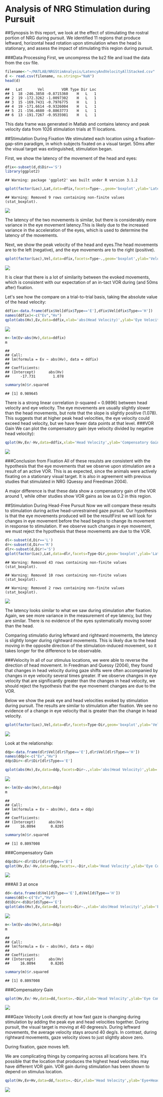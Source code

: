 # Analysis of NRG Stimulation during Pursuit
##Synopsis
In this report, we look at the effect of stimulating the rostral portion of NRG during pursuit. We identified 11 regions that produce leftward, horizontal head rotation upon stimulation when the head is stationary, and assess the impact of stimulating this region during pursuit. 

###Data Processing
First, we uncompress the bz2 file and load the data from the csv file.

```r
filename<-"~/MATLAB/NRGStimAnalysis/LatencyAndVelocityAllStacked.csv"
d <- read.csv(filename, na.strings="NaN")
head(d)
```

```
##   Lat       Vel        VOR Type Dir Loc
## 1  18 -246.3858 -0.8715360    H   L   1
## 2  19 -172.3262 -1.0097302    H   L   1
## 3  15 -169.7431 -0.7976775    H   L   1
## 4  19 -171.6614 -0.9326004    H   L   1
## 5  21 -156.4680 -0.8863773    H   L   1
## 6  13 -191.7267 -0.9535981    H   L   1
```
This data frame was generated in Matlab and contains latency and peak velocity data from 1026 stimulation trials at 11 locations. 

##Stimulation During Fixation
We stimulated each location using a fixation-gap-stim paradigm, in which subjects fixated on a visual target. 50ms after the visual target was extinguished, stimulation began. 

First, we show the latency of the movement of the head and eyes:


```r
dfix<-subset(d,d$Dir=='S')
library(ggplot2)
```

```
## Warning: package 'ggplot2' was built under R version 3.1.2
```

```r
qplot(factor(Loc),Lat,data=dfix,facets=Type~.,geom='boxplot',ylab='Latency (ms)',xlab='Location')+coord_flip()
```

```
## Warning: Removed 9 rows containing non-finite values (stat_boxplot).
```

![](NRGSTIM_files/figure-html/unnamed-chunk-2-1.png) 

The latency of the two movements is similar, but there is considerably more variance in the eye movement latency.This is likely due to the increased variance in the acceleration of the eyes, which is used to determine the latency of the movements.

Next, we show the peak velocity of the head and eyes.The head movements are to the left (negative), and the eye movements are to the right (positive).



```r
qplot(factor(Loc),Vel,data=dfix,facets=Type~.,geom='boxplot',ylab='Velocity (deg/s)',xlab='Location')+coord_flip()
```

![](NRGSTIM_files/figure-html/unnamed-chunk-3-1.png) 

It is clear that there is a lot of similarity between the evoked movements, which is consistent with our expectation of an in-tact VOR during (and 50ms after) fixation.

Let's see how the compare on a trial-to-trial basis, taking the absolute value of the head velocity:


```r
ddfix<-data.frame(dfix$Vel[dfix$Type=='E'],dfix$Vel[dfix$Type=='H'])
names(ddfix)<-c("Ev","Hv")
qplot(abs(Hv),Ev,data=ddfix,xlab='abs(Head Velocity)',ylab='Eye Velocity')+stat_smooth(method='lm')
```

![](NRGSTIM_files/figure-html/unnamed-chunk-4-1.png) 

```r
m<-lm(Ev~abs(Hv),data=ddfix)
m
```

```
## 
## Call:
## lm(formula = Ev ~ abs(Hv), data = ddfix)
## 
## Coefficients:
## (Intercept)      abs(Hv)  
##     -17.731        1.078
```

```r
summary(m)$r.squared
```

```
## [1] 0.989645
```

There is a strong linear correlation (r-squared = 0.9896) between head velocity and eye velocity. The eye movements are usually slightly slower than the head movements, but note that the slope is slightly positive (1.078). This suggests that at higher peak head velocities, the eye velocity could exceed head velocity, but we have fewer data points at that level.
###VOR Gain
We can plot the compensatory gain (eye velocity divided by negative head velocity):

```r
qplot(Hv,Ev/-Hv,data=ddfix,xlab='Head Velocity',ylab='Compensatory Gain')+stat_smooth(method='lm')
```

![](NRGSTIM_files/figure-html/unnamed-chunk-5-1.png) 

###Conclusion from Fixation
All of these resulsts are consistent with the hypothesis that the eye movements that we observe upon stimulation are a result of an active VOR. This is as expected, since the animals were actively fixating on a stationary visual target. It is also in agreement with previous studies that stimulated in NRG (Quessy and Freedman 2004). 

A major difference is that these data show a compensatory gain of the VOR around 1, while other studies show VOR gains as low as 0.2 in this region.

##Stimulation During Head-Free Pursuit
Now we will compare these results to stimulation during active head-unrestrained gaze pursuit. Our hypothesis is that the eye movements produced will be the resultFirst we will look for changes in eye movement before the head begins to change its movement in response to stimulation. If we observe such changes in eye movement, we must reject the hypothesis that these movements are due to the VOR.


```r
dl<-subset(d,Dir=='L')
dr<-subset(d,Dir=='R')
dlr<-subset(d,Dir!='S')
qplot(factor(Loc),Lat,data=dlr,facets=Type~Dir,geom='boxplot',ylab='Latency (ms)',xlab='Location')+coord_flip()
```

```
## Warning: Removed 43 rows containing non-finite values (stat_boxplot).
```

```
## Warning: Removed 10 rows containing non-finite values (stat_boxplot).
```

```
## Warning: Removed 2 rows containing non-finite values (stat_boxplot).
```

![](NRGSTIM_files/figure-html/unnamed-chunk-6-1.png) 

The latency looks similar to what we saw during stimulation after fixation. Again, we see more variance in the measurement of eye latency, but they are similar. There is no evidence of the eyes systematically moving sooer than the head. 

Comparing stimulatio during leftward and rightward movements, the latency is slightly longer during rightward movements. This is likely due to the head moving in the opposite direction of the stimulation-induced movement, so it takes longer for the difference to be observable. 

###Velocity
In all of our stimulus locations, we were able to reverse the direction of head movement. In Freedman and Quessy (2004), they found that changes in head velocity during gaze shifts were often accompanied by changes in eye velocity several times greater. If we observe changes in eye velocity that are significantly greater than the changes in head velocity, we should reject the hypothesis that the eye movement changes are due to the VOR.

Below we show the peak eye and head velocities evoked by stimulation during pursuit. The results are similar to stimulation after fixation. We see no evidence of a change in eye velocity that is greater than the change in head velocity.


```r
qplot(factor(Loc),Vel,data=dlr,facets=Type~Dir,geom='boxplot',ylab='Velocity (deg/s)',xlab='Location')+coord_flip()
```

![](NRGSTIM_files/figure-html/unnamed-chunk-7-1.png) 

Look at the relationship:


```r
ddp<-data.frame(dlr$Vel[dlr$Type=='E'],dlr$Vel[dlr$Type=='H'])
names(ddp)<-c("Ev","Hv")
ddp$Dir<-dlr$Dir[dlr$Type=='E']

qplot(abs(Hv),Ev,data=ddp,facets=Dir~.,xlab='abs(Head Velocity)',ylab='Eye Velocity')+stat_smooth(method='lm')
```

![](NRGSTIM_files/figure-html/unnamed-chunk-8-1.png) 

```r
m<-lm(Ev~abs(Hv),data=ddp)
m
```

```
## 
## Call:
## lm(formula = Ev ~ abs(Hv), data = ddp)
## 
## Coefficients:
## (Intercept)      abs(Hv)  
##     16.0094       0.8205
```

```r
summary(m)$r.squared
```

```
## [1] 0.8097008
```

###Compensatory Gain


```r
ddp$Dir<-dlr$Dir[dlr$Type=='E']
qplot(Hv,Ev/-Hv,data=ddp,facets=.~Dir,xlab='Head Velocity',ylab='Eye Compensatory Gain')+stat_smooth(method='lm')
```

![](NRGSTIM_files/figure-html/unnamed-chunk-9-1.png) 

###All 3 at once


```r
dd<-data.frame(d$Vel[d$Type=='E'],d$Vel[d$Type=='H'])
names(dd)<-c("Ev","Hv")
dd$Dir<-d$Dir[d$Type=='E']
qplot(abs(Hv),Ev,data=dd,facets=Dir~.,xlab='abs(Head Velocity)',ylab='Eye Velocity')+stat_smooth(method='lm')
```

![](NRGSTIM_files/figure-html/unnamed-chunk-10-1.png) 

```r
m<-lm(Ev~abs(Hv),data=ddp)
m
```

```
## 
## Call:
## lm(formula = Ev ~ abs(Hv), data = ddp)
## 
## Coefficients:
## (Intercept)      abs(Hv)  
##     16.0094       0.8205
```

```r
summary(m)$r.squared
```

```
## [1] 0.8097008
```

###Compensatory Gain

```r
qplot(Hv,Ev/-Hv,data=dd,facets=.~Dir,xlab='Head Velocity',ylab='Eye Compensatory Gain')+stat_smooth(method='lm')
```

![](NRGSTIM_files/figure-html/unnamed-chunk-11-1.png) 

###Gaze Velocity
Look directly at how fast gaze is changing during stimulation by adding the peak eye and head velocities together. During pursuit, the visual target is moving at 40 degrees/s. During leftward movements, the average velocity stays around 40 deg/s. In contrast, during rightward movements, gaze velocity slows to just slightly above zero. 

During fixation, gaze moves left. 

We are complicating things by comparing across all locations here. It's possible that the location that produces the highest head velocities may have different VOR gain. VOR gain during stimulation has been shown to depend on stimulus location.


```r
qplot(Hv,Ev+Hv,data=dd,facets=.~Dir,xlab='Head Velocity',ylab='Eye+Head (Gaze) Velocity')+stat_smooth(method='lm')
```

![](NRGSTIM_files/figure-html/unnamed-chunk-12-1.png) 
